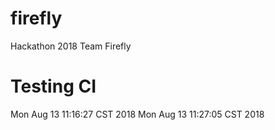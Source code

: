 # firefly
Hackathon 2018 Team Firefly

# Testing CI
Mon Aug 13 11:16:27 CST 2018
Mon Aug 13 11:27:05 CST 2018
